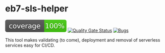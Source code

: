 # eb7-sls-helper
![coverage badge](coverage.svg "Test coverage")
[![Quality Gate Status](https://sonarcloud.io/api/project_badges/measure?project=ebot7_eb7-sls-helper&metric=alert_status&token=1dfa3e281f710a13f07ae245c08bb1b3094ba793)](https://sonarcloud.io/dashboard?id=ebot7_eb7-sls-helper)
[![Bugs](https://sonarcloud.io/api/project_badges/measure?project=ebot7_eb7-sls-helper&metric=bugs&token=1dfa3e281f710a13f07ae245c08bb1b3094ba793)](https://sonarcloud.io/dashboard?id=ebot7_eb7-sls-helper)

This tool makes validating (to come), deployment and removal of serverless services easy for CI/CD.



